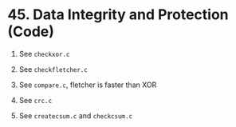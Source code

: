 # 45. Data Integrity and Protection (Code)

1. See `checkxor.c`

2. See `checkfletcher.c`

3. See `compare.c`, fletcher is faster than XOR

4. See `crc.c`

5. See `createcsum.c` and `checkcsum.c`

